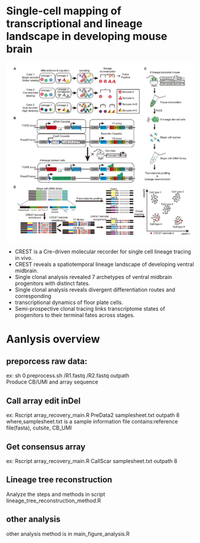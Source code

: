 # Single-cell mapping of transcriptional and lineage landscape in developing mouse brain

![image](https://github.com/Y0NEKO/ChenLab-CREST/blob/main/figure1.jpg)

* CREST is a Cre-driven molecular recorder for single cell lineage tracing in vivo.  
* CREST reveals a spatiotemporal lineage landscape of developing ventral midbrain.  
* Single clonal analysis revealed 7 archetypes of ventral midbrain progenitors with
distinct fates.  
* Single clonal analysis reveals divergent differentiation routes and corresponding
* transcriptional dynamics of floor plate cells.  
* Semi-prospective clonal tracing links transcriptome states of progenitors to their
terminal fates across stages.  

# Aanlysis overview
## preporcess raw data:
ex: sh 0.preprocess.sh /R1.fastq /R2.fastq outpath  
Produce CB/UMI and array sequence  

## Call array edit inDel
ex: Rscript array_recovery_main.R PreData2 samplesheet.txt outpath 8  
where,samplesheet.txt is a sample information file contains:reference file(fasta), cutsite, CB_UMI  

## Get consensus array
ex: Rscript array_recovery_main.R CallScar samplesheet.txt outpath 8  

## Lineage tree reconstruction
Analyze the steps and methods in script lineage_tree_reconstruction_method.R

## other analysis
other analysis method is in main_figure_analysis.R
